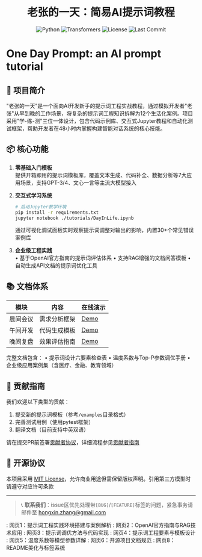

<h1 align="center">老张的一天：简易AI提示词教程</h1>
<p align="center">
  <img src="https://img.shields.io/badge/Python-3.8%2B-blue" alt="Python">
  <img src="https://img.shields.io/badge/Transformers-4.28.1-orange" alt="Transformers">
  <img src="https://img.shields.io/badge/License-MIT-green" alt="License">
  <img src="https://img.shields.io/github/last-commit/hongxin/OneDayPrompt" alt="Last Commit">
</p>

# One Day Prompt: an AI prompt tutorial 

## 🚀 项目简介
"老张的一天"是一个面向AI开发新手的提示词工程实战教程，通过模拟开发者"老张"从早到晚的工作场景，将复杂的提示词工程知识拆解为12个生活化案例。项目采用"学-练-测"三位一体设计，包含代码示例库、交互式Jupyter教程和自动化测试框架，帮助开发者在48小时内掌握构建智能对话系统的核心技能。

## 📦 核心功能
1. **零基础入门模板**  
   提供开箱即用的提示词模板库，覆盖文本生成、代码补全、数据分析等7大应用场景，支持GPT-3/4、文心一言等主流大模型接入

2. **交互式学习系统**  
   ```bash
   # 启动Jupyter教学环境
   pip install -r requirements.txt
   jupyter notebook ./tutorials/DayInLife.ipynb
   ```
   通过可视化调试面板实时观察提示词调整对输出的影响，内置30+个常见错误案例库

3. **企业级工程实践**  
   • 基于OpenAI官方指南的提示词评估体系
   • 支持RAG增强的文档问答模板
   • 自动生成API文档的提示词优化工具

## 📚 文档体系
| 模块 | 内容 | 在线演示 |
|------|------|---------|
| 晨间会议 | 需求分析框架 | [Demo](...) |
| 午间开发 | 代码生成模板 | [Demo](...) |
| 晚间复盘 | 效果评估指南 | [Demo](...) |

完整文档包含：
• 提示词设计六要素检查表
• 温度系数与Top-P参数调优手册
• 企业级应用案例集（含医疗、金融、教育领域）

## 🤝 贡献指南
我们欢迎以下类型的贡献：
1. 提交新的提示词模板（参考`/examples`目录格式）
2. 完善测试用例（使用pytest框架）
3. 翻译文档（目前支持中英双语）

请在提交PR前签署[贡献者协议](CLA.md)，详细流程参见[贡献者指南](CONTRIBUTING.md)

## 📜 开源协议
本项目采用 [MIT License](LICENSE)，允许商业用途但需保留版权声明。引用第三方模型时请遵守对应许可条款

---

> 📞 **联系我们**：issue区优先处理带`[BUG]`/`[FEATURE]`标签的问题，紧急事务请邮件至 hongxin.zhang@gmail.com

: 网页1：提示词工程实践环境搭建与案例解析
: 网页2：OpenAI官方指南与RAG技术应用
: 网页3：提示词调优方法与代码实现
: 网页4：提示词工程要素与模板设计
: 网页5：温度系数等模型参数详解
: 网页6：开源项目文档规范
: 网页8：README美化与标签系统
